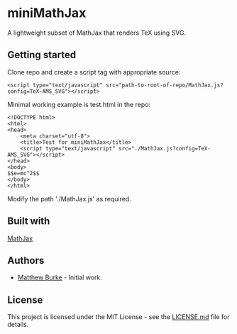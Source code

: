 # miniMathJax

A lightweight subset of MathJax that renders TeX using SVG. 

## Getting started

Clone repo and create a script tag with appropriate source:

```
<script type="text/javascript" src="path-to-root-of-repo/MathJax.js?config=TeX-AMS_SVG"></script>
```

Minimal working example is test.html in the repo:

```
<!DOCTYPE html>
<html>
<head>
	<meta charset="utf-8">
	<title>Test for miniMathJax</title>
	<script type="text/javascript" src="./MathJax.js?config=TeX-AMS_SVG"></script>
</head>
<body>
$$e=mc^2$$
</body>
</html>
```

Modify the path './MathJax.js' as required.

## Built with

[MathJax](https://www.mathjax.org)

## Authors

* [Matthew Burke](https://mwpb.uk) - Initial work.

## License

This project is licensed under the MIT License - see the [LICENSE.md](LICENSE.md) file for details.